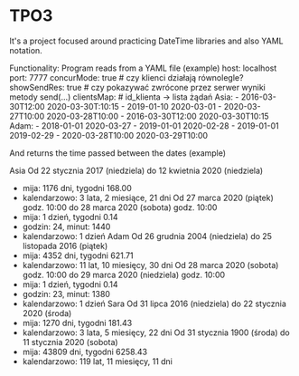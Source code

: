 # TPO3

It's a project focused around practicing DateTime libraries and also YAML notation.

Functionality:
Program reads from a YAML file (example)
host: localhost
port: 7777
concurMode: true   # czy klienci działają równolegle?
showSendRes: true  # czy pokazywać zwrócone przez serwer wyniki metody send(...) 
clientsMap: # id_klienta -> lista żądań
  Asia: 
    - 2016-03-30T12:00 2020-03-30T:10:15
    - 2019-01-10 2020-03-01
    - 2020-03-27T10:00 2020-03-28T10:00
    - 2016-03-30T12:00 2020-03-30T10:15
  Adam: 
    - 2018-01-01 2020-03-27 
    - 2019-01-01 2020-02-28
    - 2019-01-01 2019-02-29
    - 2020-03-28T10:00 2020-03-29T10:00

And returns the time passed between the dates (example)

Asia
Od 22 stycznia 2017 (niedziela) do 12 kwietnia 2020 (niedziela)
 - mija: 1176 dni, tygodni 168.00
 - kalendarzowo: 3 lata, 2 miesiące, 21 dni
Od 27 marca 2020 (piątek) godz. 10:00 do 28 marca 2020 (sobota) godz. 10:00
 - mija: 1 dzień, tygodni 0.14
 - godzin: 24, minut: 1440
 - kalendarzowo: 1 dzień
Adam
Od 26 grudnia 2004 (niedziela) do 25 listopada 2016 (piątek)
 - mija: 4352 dni, tygodni 621.71
 - kalendarzowo: 11 lat, 10 miesięcy, 30 dni
Od 28 marca 2020 (sobota) godz. 10:00 do 29 marca 2020 (niedziela) godz. 10:00
 - mija: 1 dzień, tygodni 0.14
 - godzin: 23, minut: 1380
 - kalendarzowo: 1 dzień
Sara
Od 31 lipca 2016 (niedziela) do 22 stycznia 2020 (środa)
 - mija: 1270 dni, tygodni 181.43
 - kalendarzowo: 3 lata, 5 miesięcy, 22 dni
Od 31 stycznia 1900 (środa) do 11 stycznia 2020 (sobota)
 - mija: 43809 dni, tygodni 6258.43
 - kalendarzowo: 119 lat, 11 miesięcy, 11 dni
